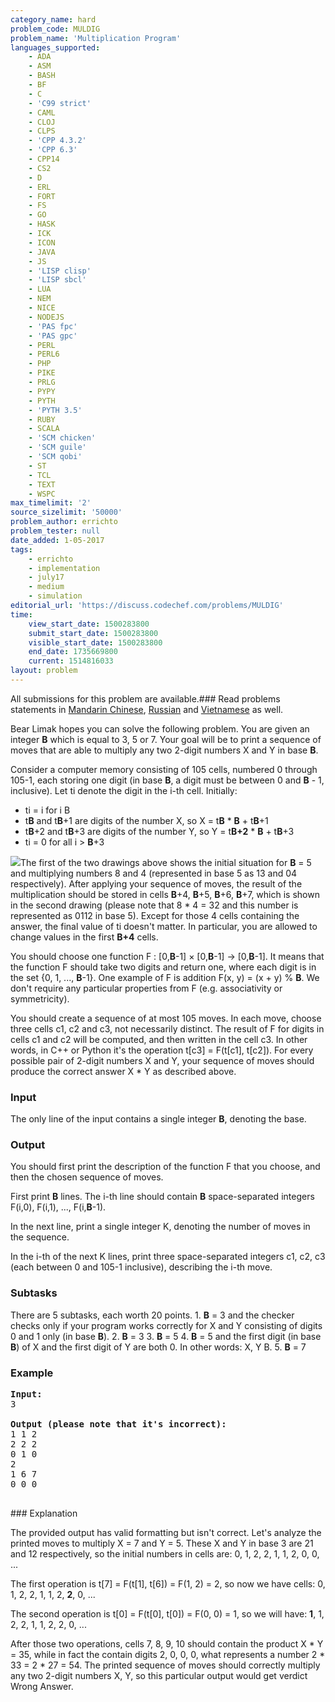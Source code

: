 ```yaml
---
category_name: hard
problem_code: MULDIG
problem_name: 'Multiplication Program'
languages_supported:
    - ADA
    - ASM
    - BASH
    - BF
    - C
    - 'C99 strict'
    - CAML
    - CLOJ
    - CLPS
    - 'CPP 4.3.2'
    - 'CPP 6.3'
    - CPP14
    - CS2
    - D
    - ERL
    - FORT
    - FS
    - GO
    - HASK
    - ICK
    - ICON
    - JAVA
    - JS
    - 'LISP clisp'
    - 'LISP sbcl'
    - LUA
    - NEM
    - NICE
    - NODEJS
    - 'PAS fpc'
    - 'PAS gpc'
    - PERL
    - PERL6
    - PHP
    - PIKE
    - PRLG
    - PYPY
    - PYTH
    - 'PYTH 3.5'
    - RUBY
    - SCALA
    - 'SCM chicken'
    - 'SCM guile'
    - 'SCM qobi'
    - ST
    - TCL
    - TEXT
    - WSPC
max_timelimit: '2'
source_sizelimit: '50000'
problem_author: errichto
problem_tester: null
date_added: 1-05-2017
tags:
    - errichto
    - implementation
    - july17
    - medium
    - simulation
editorial_url: 'https://discuss.codechef.com/problems/MULDIG'
time:
    view_start_date: 1500283800
    submit_start_date: 1500283800
    visible_start_date: 1500283800
    end_date: 1735669800
    current: 1514816033
layout: problem
---
```

All submissions for this problem are available.###  Read problems statements in [Mandarin Chinese](http://www.codechef.com/download/translated/JULY17/mandarin/MULDIG.pdf), [Russian](http://www.codechef.com/download/translated/JULY17/russian/MULDIG.pdf) and [Vietnamese](http://www.codechef.com/download/translated/JULY17/vietnamese/MULDIG.pdf) as well.

Bear Limak hopes you can solve the following problem. You are given an integer **B** which is equal to 3, 5 or 7. Your goal will be to print a sequence of moves that are able to multiply any two 2-digit numbers X and Y in base **B**.

Consider a computer memory consisting of 105 cells, numbered 0 through 105-1, each storing one digit (in base **B**, a digit must be between 0 and **B** - 1, inclusive). Let ti denote the digit in the i-th cell. Initially:

- ti = i for i B
- t**B** and t**B**+1 are digits of the number X, so X = t**B** \* **B** + t**B**+1
- t**B**+2 and t**B**+3 are digits of the number Y, so Y = t**B+2** \* **B** + t**B**+3
- ti = 0 for all i > **B**+3

![](https://codechef_shared.s3.amazonaws.com/download/upload/JULY17/a9oimq.jpg)The first of the two drawings above shows the initial situation for **B** = 5 and multiplying numbers 8 and 4 (represented in base 5 as 13 and 04 respectively). After applying your sequence of moves, the result of the multiplication should be stored in cells **B**+4, **B**+5, **B**+6, **B**+7, which is shown in the second drawing (please note that 8 \* 4 = 32 and this number is represented as 0112 in base 5). Except for those 4 cells containing the answer, the final value of ti doesn't matter. In particular, you are allowed to change values in the first **B+4** cells.

You should choose one function F : \[0,**B**-1\] × \[0,**B**-1\] -> \[0,**B**-1\]. It means that the function F should take two digits and return one, where each digit is in the set {0, 1, ..., **B**-1}. One example of F is addition F(x, y) = (x + y) % **B**. We don't require any particular properties from F (e.g. associativity or symmetricity).

You should create a sequence of at most 105 moves. In each move, choose three cells c1, c2 and c3, not necessarily distinct. The result of F for digits in cells c1 and c2 will be computed, and then written in the cell c3. In other words, in C++ or Python it's the operation t\[c3\] = F(t\[c1\], t\[c2\]). For every possible pair of 2-digit numbers X and Y, your sequence of moves should produce the correct answer X \* Y as described above.

### Input

The only line of the input contains a single integer **B**, denoting the base.

### Output

You should first print the description of the function F that you choose, and then the chosen sequence of moves.

First print **B** lines. The i-th line should contain **B** space-separated integers F(i,0), F(i,1), ..., F(i,**B**-1).

In the next line, print a single integer K, denoting the number of moves in the sequence.

In the i-th of the next K lines, print three space-separated integers c1, c2, c3 (each between 0 and 105-1 inclusive), describing the i-th move.

### Subtasks

There are 5 subtasks, each worth 20 points. 1. **B** = 3 and the checker checks only if your program works correctly for X and Y consisting of digits 0 and 1 only (in base **B**).
2. **B** = 3
3. **B** = 5
4. **B** = 5 and the first digit (in base **B**) of X and the first digit of Y are both 0. In other words: X, Y B.
5. **B** = 7
### Example

<pre><b>Input:</b>
3

<b>Output (please note that it's incorrect):</b>
1 1 2
2 2 2
0 1 0
2
1 6 7
0 0 0

</pre>### Explanation
The provided output has valid formatting but isn't correct. Let's analyze the printed moves to multiply X = 7 and Y = 5. These X and Y in base 3 are 21 and 12 respectively, so the initial numbers in cells are: 0, 1, 2, 2, 1, 1, 2, 0, 0, ...

The first operation is t\[7\] = F(t\[1\], t\[6\]) = F(1, 2) = 2, so now we have cells: 0, 1, 2, 2, 1, 1, 2, **2**, 0, ...

The second operation is t\[0\] = F(t\[0\], t\[0\]) = F(0, 0) = 1, so we will have: **1**, 1, 2, 2, 1, 1, 2, 2, 0, ...

After those two operations, cells 7, 8, 9, 10 should contain the product X \* Y = 35, while in fact the contain digits 2, 0, 0, 0, what represents a number 2 \* 33 = 2 \* 27 = 54. The printed sequence of moves should correctly multiply any two 2-digit numbers X, Y, so this particular output would get verdict Wrong Answer.
